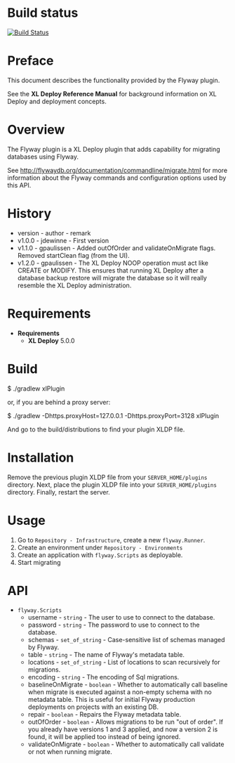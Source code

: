 # Build status #

[![Build Status](https://travis-ci.org/xebialabs-community/xld-flyway-plugin.svg?branch=master)](https://travis-ci.org/xebialabs-community/xlr-flyway-plugin)

# Preface #

This document describes the functionality provided by the Flyway plugin.

See the **XL Deploy Reference Manual** for background information on XL Deploy and deployment concepts.

# Overview #

The Flyway plugin is a XL Deploy plugin that adds capability for migrating databases using Flyway.

See http://flywaydb.org/documentation/commandline/migrate.html for more information about the Flyway commands and configuration options used by this API.

# History #

* version - author - remark
* v1.0.0 - jdewinne - First version 
* v1.1.0 - gpaulissen	- Added outOfOrder and validateOnMigrate flags. Removed startClean flag (from the UI).
* v1.2.0 - gpaulissen - The XL Deploy NOOP operation must act like CREATE or MODIFY. This ensures that running XL Deploy after a database backup restore will migrate the database so it will really resemble the XL Deploy administration.

# Requirements #

* **Requirements**
  * **XL Deploy** 5.0.0

# Build #

$ ./gradlew xlPlugin

or, if you are behind a proxy server:

$ ./gradlew -Dhttps.proxyHost=127.0.0.1 -Dhttps.proxyPort=3128 xlPlugin

And go to the build/distributions to find your plugin XLDP file.

# Installation #

Remove the previous plugin XLDP file from your `SERVER_HOME/plugins` directory.
Next, place the plugin XLDP file into your `SERVER_HOME/plugins` directory.
Finally, restart the server.

# Usage #

1. Go to `Repository - Infrastructure`, create a new `flyway.Runner`.
2. Create an environment under `Repository - Environments`
3. Create an application with `flyway.Scripts` as deployable.
4. Start migrating

# API #

* `flyway.Scripts`
    * username          - `string`          - The user to use to connect to the database.
    * password          - `string`          - The password to use to connect to the database.
    * schemas           - `set_of_string`   - Case-sensitive list of schemas managed by Flyway.
    * table             - `string`          - The name of Flyway's metadata table.
    * locations         - `set_of_string`   - List of locations to scan recursively for migrations.
    * encoding          - `string`          - The encoding of Sql migrations.
    * baselineOnMigrate - `boolean`         - Whether to automatically call baseline when migrate is executed against a non-empty schema with no metadata table.
                                              This is useful for initial Flyway production deployments on projects with an existing DB.
    * repair            - `boolean`         - Repairs the Flyway metadata table.
    * outOfOrder        - `boolean`         - Allows migrations to be run "out of order". 
                                              If you already have versions 1 and 3 applied, and now a version 2 is found, it will be applied too instead of being ignored.
    * validateOnMigrate - `boolean`         - Whether to automatically call validate or not when running migrate.
 	
